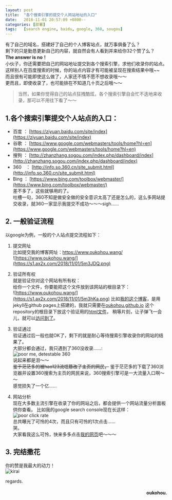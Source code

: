 ```yaml
---
layout: post
title:  "各个搜索引擎的提交个人网站地址的入口"
date:   2018-11-01 20:57:09 +0800--
categories: [部署]
tags:   [search engine, baidu, google, 360, sougou]
---
```

有了自己的域名，搭建好了自己的个人博客站点，就万事俱备了么？  
剩下的只是勤恳更新自己的内容，就自然会有人看到并来给你32个赞了么？  
**The answer is no！**  
小伙子，你还需要把自己的网站地址提交到各个搜索引擎，求他们收录你的站点。    
这样别人在百度搜索的时候，你的站点内容才有可能被呈现在搜索结果中哦~~  
而且很有可能即使这么做了，人家还不情不愿不想收录哦～～  
更而且，即使收录了，也可能排在不知道几十页之后哦～～    
>当然，如果你觉得自己的站点狂拽酷炫，各个搜索引擎自会忙不迭地来收录，那可以不用往下看了～～  


## 1.各个搜索引擎提交个人站点的入口：  
- 百度  ： [https://ziyuan.baidu.com/site/index](https://ziyuan.baidu.com/site/index)  
- 谷歌  ： [https://www.google.com/webmasters/tools/home?hl=en](https://www.google.com/webmasters/tools/home?hl=en)  
- 搜狗  ： [http://zhanzhang.sogou.com/index.php/dashboard/index](http://zhanzhang.sogou.com/index.php/dashboard/index)    
- 360　： [http://info.so.360.cn/site_submit.html](http://info.so.360.cn/site_submit.html)  
- Bing  ： [https://www.bing.com/toolbox/webmaster/](https://www.bing.com/toolbox/webmaster/)  
差不多了，这些就够用的了。  
吐槽一句，360不知是做安全做的安全意识太高了还是怎么的，这么多网站提交收录，就360一家显示我提交不成功～～～sigh……

## 2. 一般验证流程  
以google为例，一般的个人站点提交流程如下：  
  
1. 提交网址    
比如提交我的博客网址：https://www.oukohou.wang/  
![https://www.oukohou.wang/](https://s1.ax2x.com/2018/11/01/5m3JDQ.png)  

2. 验证所有权  
就是验证你对这个网站有所有权：  
    给你一个文件，你要能把这个文件放到该网站的根目录下：    
![https://www.oukohou.wang/](https://s1.ax2x.com/2018/11/01/5m3hKa.png)
比如[我的这个博客](https://www.oukohou.wang/)，是用jekyll在github pages上搭建的，我就只需要在[oukohou.github.io](https://github.com/oukohou/oukohou.github.io)
这个repository的根目录下放这个验证用的[html文件](https://github.com/oukohou/oukohou.github.io/blob/master/google23b03f783980f31a.html)，
稍等片刻，让子弹飞一会儿，就可以[访问到了](https://www.oukohou.wang/google23b03f783980f31a.html)。

3. 验证通过  
验证通过后一般也就OK了，剩下的就是耐心等待搜索引擎收录你的网站的结果了。  
大部分都会通过，我只遇到了360没收录……:  
![poor me, detestable 360](https://s1.ax2x.com/2018/11/01/5m3voz.png)   
说起来都是泪～～  
~~鉴于茫茫多的被hao123流氓篡改了主页的网民，~~
鉴于茫茫多的下载了360浏览器并设置360搜索为主页的网民来说，360搜索引擎可是一大流量入口啊～～  
感觉损失了一个亿……

4. 网站分析  
现在大多数主流引擎在收录了你的网站之后，都会提供一个网站流量分析面板供你查看。
比如我的google search console现在长这样：  
![poor click rate](https://s1.ax2x.com/2018/11/01/5m3Zb2.png)  
总共曝光了可怜的4次，而且只有可怜的1次点击……  
哭。  
大家看我这么可怜，快来多多点击[我的网页](https://www.oukohou.wang/)吧～～～  

## 3. 完结撒花  
你的赞是我最大的动力！  
![kirai](https://s1.ax2x.com/2018/11/06/5m47Xh.jpg)
  
regards.
<h4 align = "right">oukohou.</h4>

